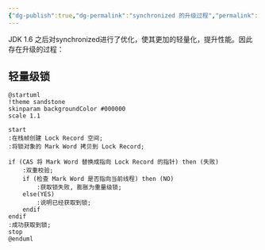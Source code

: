 ```yaml
---
{"dg-publish":true,"dg-permalink":"synchronized 的升级过程","permalink":"/synchronized 的升级过程/"}
---
```



JDK 1.6 之后对synchronized进行了优化，使其更加的轻量化，提升性能。因此存在升级的过程：

## 轻量级锁

```plantuml
@startuml  
!theme sandstone  
skinparam backgroundColor #000000  
scale 1.1
  
start  
:在栈帧创建 Lock Record 空间;  
:将锁对象的 Mark Word 拷贝到 Lock Record;  
  
if (CAS 将 Mark Word 替换成指向 Lock Record 的指针) then (失败)  
    :双重校验;  
    if (检查 Mark Word 是否指向当前线程) then (NO)  
        :获取锁失败, 膨胀为重量级锁;  
    else(YES)  
        :说明已经获取到锁;  
    endif  
endif  
:成功获取到锁;  
stop  
@enduml
```